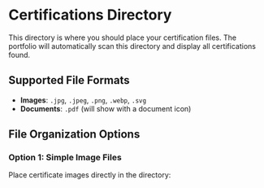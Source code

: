# Certifications Directory

This directory is where you should place your certification files. The portfolio will automatically scan this directory and display all certifications found.

## Supported File Formats

- **Images**: `.jpg`, `.jpeg`, `.png`, `.webp`, `.svg`
- **Documents**: `.pdf` (will show with a document icon)

## File Organization Options

### Option 1: Simple Image Files

Place certificate images directly in the directory:

